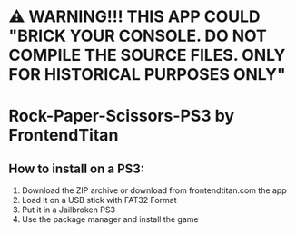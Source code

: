 # ⚠️ WARNING!!! THIS APP COULD "BRICK YOUR CONSOLE. DO NOT COMPILE THE SOURCE FILES. ONLY FOR HISTORICAL PURPOSES ONLY"
# Rock-Paper-Scissors-PS3 by FrontendTitan

## How to install on a PS3:

1. Download the ZIP archive or download from frontendtitan.com the app
2. Load it on a USB stick with FAT32 Format
3. Put it in a Jailbroken PS3
4. Use the package manager and install the game
